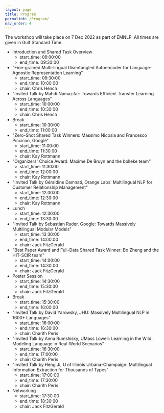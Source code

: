 ```yaml
---
layout: page
title: Program
permalink: /Program/
nav_order: 4
---
```


The workshop will take place on 7 Dec 2022 as part of EMNLP. All times are given in Gulf Standard Time.

* Introduction and Shared Task Overview
    * start_time: 09:00:00
    * end_time: 09:30:00
* "Fine-grained Multi-lingual Disentangled Autoencoder for Language-Agnostic Representation Learning"
    * start_time: 09:30:00
    * end_time: 10:00:00
    * chair: Chris Hench
* "Invited Talk by Mahdi Namazifar: Towards Efficient Transfer Learning Across Languages"
    * start_time: 10:00:00
    * end_time: 10:30:00
    * chair: Chris Hench
* Break
    * start_time: 10:30:00
    * end_time: 11:00:00
* "Zero-Shot Shared Task Winners: Massimo Nicosia and Francesco Piccinno, Google"
    * start_time: 11:00:00
    * end_time: 11:30:00
    * chair: Kay Rottmann
* "Organizers' Choice Award: Maxime De Bruyn and the bolleke team"
    * start_time: 11:30:00
    * end_time: 12:00:00
    * chair: Kay Rottmann
* "Invited Talk by Géraldine Damnati, Orange Labs: Multilingual NLP for Customer Relationship Management"
    * start_time: 12:00:00
    * end_time: 12:30:00
    * chair: Kay Rottmann
* Lunch
    * start_time: 12:30:00
    * end_time: 13:30:00
* "Invited Talk by Sebastian Ruder, Google: Towards Massively Multilingual Modular Models"
    * start_time: 13:30:00
    * end_time: 14:00:00
    * chair: Jack FitzGerald
* "Best Paper Award and Full-Data Shared Task Winner: Bo Zheng and the HIT-SCIR team"
    * start_time: 14:00:00
    * end_time: 14:30:00
    * chair: Jack FitzGerald
* Poster Session
    * start_time: 14:30:00
    * end_time: 15:30:00
    * chair: Jack FitzGerald
* Break
    * start_time: 15:30:00
    * end_time: 16:00:00
* "Invited Talk by David Yarowsky, JHU: Massively Multilingual NLP in 1600+ Languages"
    * start_time: 16:00:00
    * end_time: 16:30:00
    * chair: Charith Peris
* "Invited Talk by Anna Rumshisky, UMass Lowell: Learning in the Wild: Modeling Language in Real-World Scenarios"
    * start_time: 16:30:00
    * end_time: 17:00:00
    * chair: Charith Peris
* "Invited Talk by Heng Ji, U of Illinois Urbana-Champaign: Multilingual Information Extraction for Thousands of Types"
    * start_time: 17:00:00
    * end_time: 17:30:00
    * chair: Charith Peris
* Networking
    * start_time: 17:30:00
    * end_time: 18:30:00
    * chair: Jack FitzGerald
